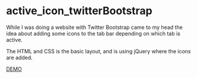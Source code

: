 active_icon_twitterBootstrap
============================

While I was doing a website with Twitter Bootstrap came to my head the idea about adding some icons to the tab bar depending on which tab is active.

The HTML and CSS is the basic layout, and is using jQuery where the icons are added.

<a href="http://residencia-geriatrica-ergos.com/">DEMO</a>
